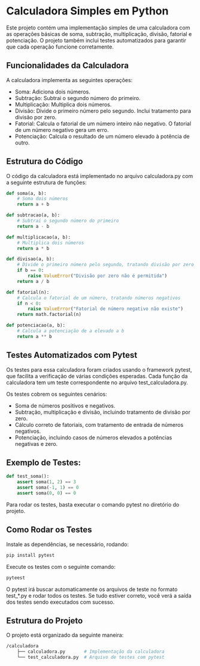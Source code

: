# Calculadora Simples em Python

Este projeto contém uma implementação simples de uma calculadora com as operações básicas de soma, subtração, multiplicação, divisão, fatorial e potenciação. O projeto também inclui testes automatizados para garantir que cada operação funcione corretamente.

## Funcionalidades da Calculadora

A calculadora implementa as seguintes operações:

- Soma: Adiciona dois números.
- Subtração: Subtrai o segundo número do primeiro.
- Multiplicação: Multiplica dois números.
- Divisão: Divide o primeiro número pelo segundo. Inclui tratamento para divisão por zero.
- Fatorial: Calcula o fatorial de um número inteiro não negativo. O fatorial de um número negativo gera um erro.
- Potenciação: Calcula o resultado de um número elevado à potência de outro.

## Estrutura do Código

O código da calculadora está implementado no arquivo calculadora.py com a seguinte estrutura de funções:

```python
def soma(a, b):
    # Soma dois números
    return a + b

def subtracao(a, b):
    # Subtrai o segundo número do primeiro
    return a - b

def multiplicacao(a, b):
    # Multiplica dois números
    return a * b

def divisao(a, b):
    # Divide o primeiro número pelo segundo, tratando divisão por zero
    if b == 0:
        raise ValueError("Divisão por zero não é permitida")
    return a / b

def fatorial(n):
    # Calcula o fatorial de um número, tratando números negativos
    if n < 0:
        raise ValueError("Fatorial de número negativo não existe")
    return math.factorial(n)

def potenciacao(a, b):
    # Calcula a potenciação de a elevado a b
    return a ** b
```

## Testes Automatizados com Pytest

Os testes para essa calculadora foram criados usando o framework pytest, que facilita a verificação de várias condições esperadas. Cada função da calculadora tem um teste correspondente no arquivo test_calculadora.py.

Os testes cobrem os seguintes cenários:

- Soma de números positivos e negativos.
- Subtração, multiplicação e divisão, incluindo tratamento de divisão por zero.
- Cálculo correto de fatoriais, com tratamento de entrada de números negativos.
- Potenciação, incluindo casos de números elevados a potências negativas e zero.

## Exemplo de Testes:

```python
def test_soma():
    assert soma(1, 2) == 3
    assert soma(-1, 1) == 0
    assert soma(0, 0) == 0
```

Para rodar os testes, basta executar o comando pytest no diretório do projeto.

## Como Rodar os Testes

Instale as dependências, se necessário, rodando:

```bash
pip install pytest
```

Execute os testes com o seguinte comando:

```bash
pyteest
```

O pytest irá buscar automaticamente os arquivos de teste no formato test_*.py e rodar todos os testes. Se tudo estiver correto, você verá a saída dos testes sendo executados com sucesso.

## Estrutura do Projeto
O projeto está organizado da seguinte maneira:

```bash
/calculadora
    ├── calculadora.py       # Implementação da calculadora
    └── test_calculadora.py  # Arquivo de testes com pytest
```
